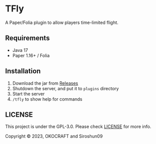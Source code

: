 # TFly

A Paper/Folia plugin to allow players time-limited flight.

## Requirements

- Java 17
- Paper 1.16+ / Folia

## Installation

1. Download the jar from [Releases](https://github.com/okocraft/TFly/releases)
2. Shutdown the server, and put it to `plugins` directory
3. Start the server
4. `/tfly` to show help for commands

## LICENSE

This project is under the GPL-3.0. Please check [LICENSE](LICENSE) for more info.

Copyright © 2023, OKOCRAFT and Siroshun09
